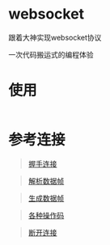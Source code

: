 # websocket
跟着大神实现websocket协议

一次代码搬运式的编程体验

# 使用
```

```

# 参考连接
> [握手连接](https://www.web-tinker.com/article/20305.html)

> [解析数据帧](https://www.web-tinker.com/article/20306.html)

> [生成数据帧](https://www.web-tinker.com/article/20307.html)

> [各种操作码](https://www.web-tinker.com/article/20309.html)

> [断开连接](https://www.web-tinker.com/article/20310.html)